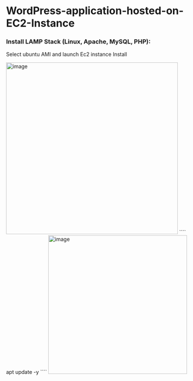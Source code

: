 # WordPress-application-hosted-on-EC2-Instance
### Install LAMP Stack (Linux, Apache, MySQL, PHP): 
Select ubuntu AMI and launch Ec2 instance Install

<img width="468" alt="image" src="https://github.com/user-attachments/assets/23c14600-38c4-4701-8ec1-97c36f3a590c" />
````
apt update -y
````
<img width="378" alt="image" src="https://github.com/user-attachments/assets/c64d5c62-28ee-4360-aa68-b140425cf24e" />
